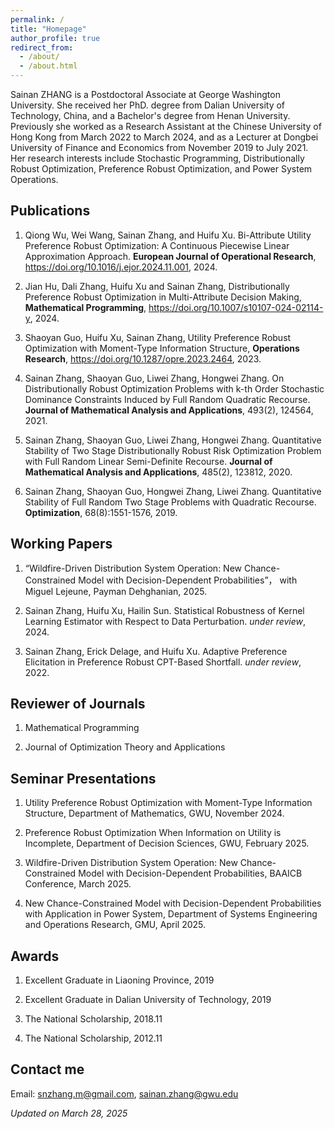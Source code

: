 ```yaml
---
permalink: /
title: "Homepage"
author_profile: true
redirect_from: 
  - /about/
  - /about.html
---
```


Sainan ZHANG is a Postdoctoral Associate at George Washington University. She received her PhD. degree from Dalian University of Technology, China, and a Bachelor's degree from Henan University. Previously she worked as a Research Assistant at the Chinese University of Hong Kong from March 2022 to March 2024, and as a Lecturer at Dongbei University of Finance and Economics from November 2019 to July 2021. Her research interests include Stochastic Programming, Distributionally Robust Optimization, Preference Robust Optimization, and Power System Operations.

Publications
------
1. Qiong Wu, Wei Wang, Sainan Zhang, and Huifu Xu. Bi-Attribute Utility Preference Robust Optimization: A Continuous Piecewise Linear Approximation Approach. __European Journal of Operational Research__, https://doi.org/10.1016/j.ejor.2024.11.001, 2024.

2. Jian Hu, Dali Zhang, Huifu Xu and Sainan Zhang,  Distributionally Preference Robust Optimization in Multi-Attribute Decision Making, __Mathematical Programming__, https://doi.org/10.1007/s10107-024-02114-y, 2024.

3. Shaoyan Guo, Huifu Xu, Sainan Zhang, Utility Preference Robust Optimization with Moment-Type Information Structure, __Operations Research__, https://doi.org/10.1287/opre.2023.2464, 2023.

4. Sainan Zhang, Shaoyan Guo, Liwei Zhang, Hongwei Zhang. On Distributionally Robust Optimization Problems with k-th Order Stochastic Dominance Constraints Induced by Full Random Quadratic Recourse. __Journal of Mathematical Analysis and Applications__, 493(2), 124564, 2021.

5. Sainan Zhang, Shaoyan Guo, Liwei Zhang, Hongwei Zhang. Quantitative Stability of Two Stage Distributionally Robust Risk Optimization Problem with Full Random Linear Semi-Definite Recourse. __Journal of Mathematical Analysis and Applications__, 485(2), 123812, 2020.

6. Sainan Zhang, Shaoyan Guo, Hongwei Zhang, Liwei Zhang. Quantitative Stability of Full Random Two Stage Problems with Quadratic Recourse. __Optimization__, 68(8):1551-1576, 2019.

Working Papers
-------
1. “Wildfire-Driven Distribution System Operation: New Chance-Constrained Model with
Decision-Dependent Probabilities”， with Miguel Lejeune, Payman Dehghanian, 2025.

2. Sainan Zhang, Huifu Xu, Hailin Sun. Statistical Robustness of Kernel Learning Estimator with Respect to Data Perturbation. _under review_, 2024.

3. Sainan Zhang, Erick Delage, and Huifu Xu. Adaptive Preference Elicitation in Preference Robust CPT-Based Shortfall. _under review_, 2022.

Reviewer of Journals
-------
1. Mathematical Programming

2. Journal of Optimization Theory and Applications

Seminar Presentations
-------
1. Utility Preference Robust Optimization with Moment-Type Information Structure, Department of Mathematics, GWU, November 2024.

2. Preference Robust Optimization When Information on Utility is Incomplete, Department of Decision Sciences, GWU, February 2025.
 
3. Wildfire-Driven Distribution System Operation: New Chance-Constrained Model with
Decision-Dependent Probabilities, BAAICB Conference, March 2025.

4. New Chance-Constrained Model with Decision-Dependent Probabilities with Application in
Power System, Department of Systems Engineering and Operations Research, GMU, April 2025.

Awards
-------
1. Excellent Graduate in Liaoning Province, 2019
   
2. Excellent Graduate in Dalian University of Technology, 2019

3. The National Scholarship, 2018.11

4. The National Scholarship, 2012.11


Contact me
------
Email: snzhang.m@gmail.com, sainan.zhang@gwu.edu

_Updated on March 28, 2025_

